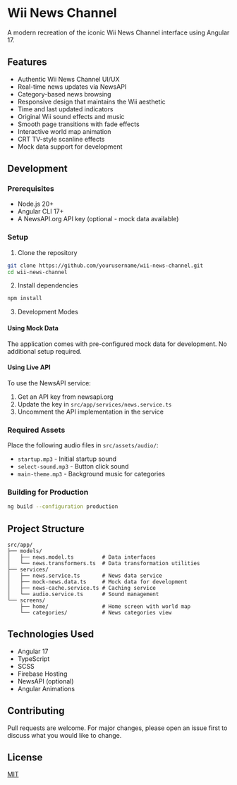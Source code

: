 # Wii News Channel

A modern recreation of the iconic Wii News Channel interface using Angular 17.

## Features

- Authentic Wii News Channel UI/UX
- Real-time news updates via NewsAPI
- Category-based news browsing
- Responsive design that maintains the Wii aesthetic
- Time and last updated indicators
- Original Wii sound effects and music
- Smooth page transitions with fade effects
- Interactive world map animation
- CRT TV-style scanline effects
- Mock data support for development

## Development

### Prerequisites
- Node.js 20+
- Angular CLI 17+
- A NewsAPI.org API key (optional - mock data available)

### Setup
1. Clone the repository
```bash
git clone https://github.com/yourusername/wii-news-channel.git
cd wii-news-channel
```

2. Install dependencies
```bash
npm install
```

3. Development Modes

#### Using Mock Data
The application comes with pre-configured mock data for development. No additional setup required.

#### Using Live API
To use the NewsAPI service:
1. Get an API key from newsapi.org
2. Update the key in `src/app/services/news.service.ts`
3. Uncomment the API implementation in the service

### Required Assets
Place the following audio files in `src/assets/audio/`:
- `startup.mp3` - Initial startup sound
- `select-sound.mp3` - Button click sound
- `main-theme.mp3` - Background music for categories

### Building for Production
```bash
ng build --configuration production
```

## Project Structure

```
src/app/
├── models/
│   ├── news.model.ts         # Data interfaces
│   └── news.transformers.ts  # Data transformation utilities
├── services/
│   ├── news.service.ts       # News data service
│   ├── mock-news.data.ts     # Mock data for development
│   ├── news-cache.service.ts # Caching service
│   └── audio.service.ts      # Sound management
└── screens/
    ├── home/                 # Home screen with world map
    └── categories/           # News categories view
```

## Technologies Used

- Angular 17
- TypeScript
- SCSS
- Firebase Hosting
- NewsAPI (optional)
- Angular Animations

## Contributing

Pull requests are welcome. For major changes, please open an issue first to discuss what you would like to change.

## License

[MIT](https://choosealicense.com/licenses/mit/)
